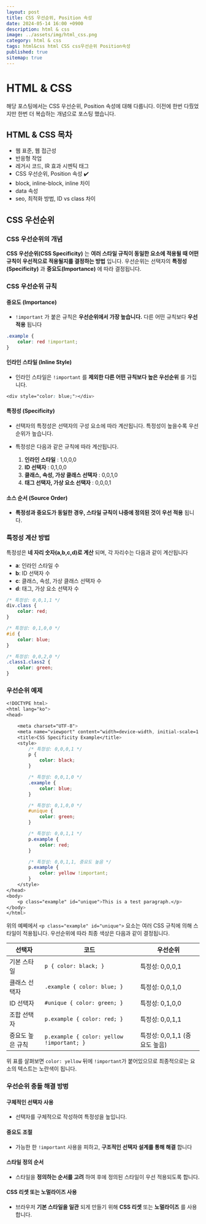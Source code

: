 ```yaml
---
layout: post
title: CSS 우선순위, Position 속성
date: 2024-05-14 16:00 +0900
description: html & css
image: ../assets/img/html_css.png
category: html & css
tags: html&css html CSS css우선순위 Position속성
published: true
sitemap: true
---
```


# HTML & CSS
해당 포스팅에서는 CSS 우선순위, Position 속성에 대해 다룹니다. 이전에 한번 다뤘었지만 한번 더 복습하는 개념으로 포스팅 했습니다.<br />


## __HTML & CSS 목차__
* 웹 표준, 웹 접근성 <br/>
* 반응형 작업 <br/>
* 레거시 코드, IR 효과 시멘틱 태그<br/>
* CSS 우선순위, Position 속성 ✔️<br/>
* block, inline-block, inline 차이<br/>
* data 속성<br/>
* seo, 최적화 방법, ID vs class 차이<br/>

## __CSS 우선순위__<br/>

### __CSS 우선순위의 개념__
__CSS 우선순위(CSS Specificity)__ 는 __여러 스타일 규칙이 동일한 요소에 적용될 때 어떤 규칙이 우선적으로 적용될지를 결정하는 방법__ 입니다. 우선순위는 선택자의 __특정성(Specificity)__ 과 __중요도(Importance)__ 에 따라 결정됩니다.

### __CSS 우선순위 규칙__

#### __중요도 (Importance)__

* `!important` 가 붙은 규칙은 __우선순위에서 가장 높습니다.__ 다른 어떤 규칙보다 __우선 적용__ 됩니다<br/>

```css
.example {
    color: red !important;
}
```

#### __인라인 스타일 (Inline Style)__

* 인라인 스타일은 `!important` 를 __제외한 다른 어떤 규칙보다 높은 우선순위__ 를 가집니다.<br/>

```css
<div style="color: blue;"></div>
```

#### __특정성 (Specificity)__

* 선택자의 특정성은 선택자의 구성 요소에 따라 계산됩니다. 특정성이 높을수록 우선순위가 높습니다.<br/>

* 특정성은 다음과 같은 규칙에 따라 계산됩니다. <br/>

    1. __인라인 스타일__ : 1,0,0,0
    2. __ID 선택자__ : 0,1,0,0
    3. __클래스, 속성, 가상 클래스 선택자__ : 0,0,1,0
    4. __태그 선택자, 가상 요소 선택자__ : 0,0,0,1

#### __소스 순서 (Source Order)__

* __특정성과 중요도가 동일한 경우, 스타일 규칙이 나중에 정의된 것이 우선 적용__ 됩니다.

### __특정성 계산 방법__
특정성은 __네 자리 숫자(a,b,c,d)로 계산__ 되며, 각 자리수는 다음과 같이 계산됩니다

* __a__: 인라인 스타일 수
* __b__: ID 선택자 수
* __c__: 클래스, 속성, 가상 클래스 선택자 수
* __d__: 태그, 가상 요소 선택자 수

```css
/* 특정성: 0,0,1,1 */
div.class {
    color: red;
}

/* 특정성: 0,1,0,0 */
#id {
    color: blue;
}

/* 특정성: 0,0,2,0 */
.class1.class2 {
    color: green;
}
```

### __우선순위 예제__

```css
<!DOCTYPE html>
<html lang="ko">
<head>

    <meta charset="UTF-8">
    <meta name="viewport" content="width=device-width, initial-scale=1.0">
    <title>CSS Specificity Example</title>
    <style>
        /* 특정성: 0,0,0,1 */
        p {
            color: black;
        }

        /* 특정성: 0,0,1,0 */
        .example {
            color: blue;
        }

        /* 특정성: 0,1,0,0 */
        #unique {
            color: green;
        }

        /* 특정성: 0,0,1,1 */
        p.example {
            color: red;
        }

        /* 특정성: 0,0,1,1, 중요도 높음 */
        p.example {
            color: yellow !important;
        }
    </style>
</head>
<body>
    <p class="example" id="unique">This is a test paragraph.</p>
</body>
</html>
```

위의 예쩨에서 `<p class="example" id="unique">` 요소는 여러 CSS 규칙에 의해 스타일이 적용됩니다. 우선순위에 따라 최종 색상은 다음과 같이 결정됩니다.

|선택자|코드|우선순위|
|---|---|---|
|기본 스타일| `p { color: black; }` |특정성: 0,0,0,1|
|클래스 선택자| `.example { color: blue; }` |특정성: 0,0,1,0|
|ID 선택자| `#unique { color: green; }` |특정성: 0,1,0,0|
|조합 선택자| `p.example { color: red; }` |특정성: 0,0,1,1|
|중요도 높은 규칙| `p.example { color: yellow !important; }` |특정성: 0,0,1,1 (중요도 높음)|

위 표를 살펴보면 `color: yellow` 뒤에 `!important`가 붙어있으므로 최종적으로는 요소의 텍스트는 노란색이 됩니다.

### __우선순위 충돌 해결 방벙__

#### __구체적인 선택자 사용__
* 선택자를 구체적으로 작성하여 특정성을 높입니다.

#### __중요도 조절__
* 가능한 한 `!important` 사용을 피하고, __구조적인 선택자 설계를 통해 해결__ 합니다

#### __스타일 정의 순서__
* 스타일을 __정의하는 순서를 고려__ 하여 후에 정의된 스타일이 우선 적용되도록 합니다.

#### __CSS 리셋 또는 노멀라이즈 사용__
* 브라우저 __기본 스타일을 일관__ 되게 만들기 위해 __CSS 리셋__ 또는 __노멀라이즈__ 를 사용합니다.